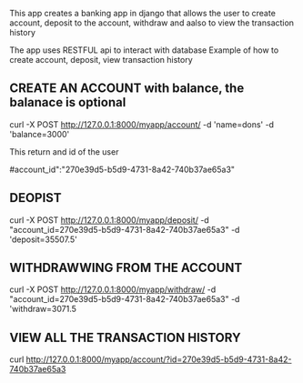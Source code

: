  This app creates a banking app in django that allows the user to create account, deposit to the account, withdraw and aalso to view the transaction history

The app uses RESTFUL api to interact with database
Example of how to create account, deposit, view transaction history

## CREATE AN ACCOUNT with balance, the balanace is optional
curl -X POST http://127.0.0.1:8000/myapp/account/ -d 'name=dons' -d 'balance=3000'

This return and id of the user 

#account_id":"270e39d5-b5d9-4731-8a42-740b37ae65a3"

## DEOPIST
 curl -X POST http://127.0.0.1:8000/myapp/deposit/ -d "account_id=270e39d5-b5d9-4731-8a42-740b37ae65a3" -d 'deposit=35507.5'

## WITHDRAWWING FROM THE ACCOUNT
curl -X POST http://127.0.0.1:8000/myapp/withdraw/ -d "account_id=270e39d5-b5d9-4731-8a42-740b37ae65a3" -d 'withdraw=3071.5

## VIEW ALL THE TRANSACTION HISTORY
curl http://127.0.0.1:8000/myapp/account/?id=270e39d5-b5d9-4731-8a42-740b37ae65a3
